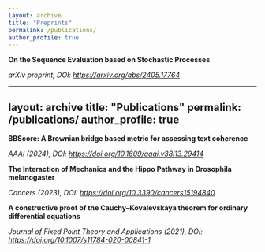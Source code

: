 ```yaml
---
layout: archive
title: "Preprints"
permalink: /publications/
author_profile: true
---
```

**On the Sequence Evaluation based on Stochastic Processes**

 *arXiv preprint, DOI: https://arxiv.org/abs/2405.17764*


---
layout: archive
title: "Publications"
permalink: /publications/
author_profile: true
---
**BBScore: A Brownian bridge based metric for assessing text coherence**

 *AAAI (2024), DOI: https://doi.org/10.1609/aaai.v38i13.29414*
 
**The Interaction of Mechanics and the Hippo Pathway in Drosophila melanogaster**

  *Cancers (2023), DOI: https://doi.org/10.3390/cancers15194840*


**A constructive proof of the Cauchy–Kovalevskaya theorem for ordinary differential equations**

  *Journal of Fixed Point Theory and Applications (2021), DOI: https://doi.org/10.1007/s11784-020-00841-1*
